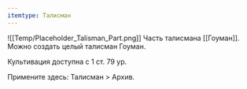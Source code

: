 ```yaml
---
itemtype: Талисман
---
```

![[Temp/Placeholder_Talisman_Part.png]]
Часть талисмана [[Гоуман]]. Можно создать целый талисман Гоуман.

Культивация доступна с 1 ст. 79 ур.

Примените здесь: Талисман > Архив.
